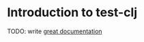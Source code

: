 # Introduction to test-clj

TODO: write [great documentation](http://jacobian.org/writing/great-documentation/what-to-write/)
